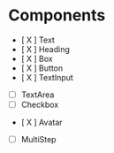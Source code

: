 # Components

- [ X ] Text
- [ X ] Heading
- [ X ] Box
- [ X ] Button
- [ X ] TextInput
- [ ] TextArea
- [ ] Checkbox
- [ X ] Avatar
- [ ] MultiStep
